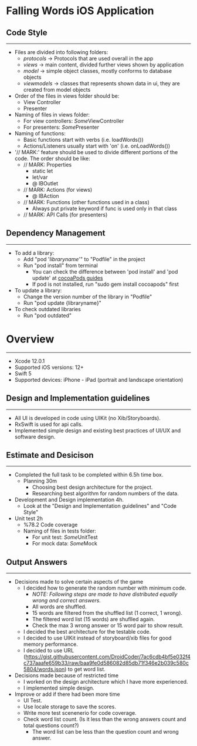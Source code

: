 # Falling Words iOS Application

## Code Style
***
+ Files are divided into following folders:
	- *protocols* -> Protocols that are used overall in the app
	- *views* -> main content, divided further views shown by application
	- *model* -> simple object classes, mostly conforms to database objects
	- *viewmodels* -> classes that represents shown data in ui, they are created from model objects 
+ Order of the files in views folder should be:
	- View Controller
	- Presenter
+ Naming of files in views folder:
	- For view controllers: *Some*ViewController
	- For presenters: *Some*Presenter
+ Naming of functions:
	- Basic functions start with verbs (i.e. loadWords())
	- Actions/Listeners usually start with 'on' (i.e. onLoadWords())
+ '// MARK:' feature should be used to divide different portions of the code. The order should be like:
	- // MARK: Properties
		+ static let
		+ let/var
		+ @ IBOutlet
	- // MARK: Actions (for views)
		+ @ IBAction
	- // MARK: Functions (other functions used in a class)
		+ Always put private keyword if func is used only in that class
	- // MARK: API Calls (for presenters)

## Dependency Management
***
+ To add a library:
	- Add "pod '_libraryname_'" to "Podfile" in the project
	- Run "pod install" from terminal
		+ You can check the difference between 'pod install' and 'pod update' at [cocoaPods guides](https://guides.cocoapods.org/using/pod-install-vs-update.html)
		+ If pod is not installed, run "sudo gem install cocoapods" first
+ To update a library:
	- Change the version number of the library in "Podfile"
	- Run "pod update {libraryname}" 
+ To check outdated libraries
 	- Run "pod outdated"

# Overview
***
+ Xcode 12.0.1
+ Supported iOS versions: 12+
+ Swift 5
+ Supported devices: iPhone - iPad (portrait and landscape orientation)

## Design and Implementation guidelines
***
+ All UI is developed in code using UIKit (no Xib/Storyboards).
+ RxSwift is used for api calls.
+ Implemented simple design and existing best practices of UI/UX and software design.

## Estimate and Desicison
***
+ Completed the full task to be completed within 6.5h time box.
	- Planning 30m
		+ Choosing best design architecture for the project.
		+ Researching best algorithm for random numbers of the data.
+ Development and Design implementation 4h.
	- Look at the "Design and Implementation guidelines" and "Code Style"
+ Unit test 2h 
 	- %78.2 Code coverage
 	- Naming of files in tests folder:
		+ For unit test: *Some*UnitTest
		+ For mock data: *Some*Mock
		
## Output Answers
***
+ Decisions made to solve certain aspects of the game
	- I decided how to generate the random number with minimum code.
		+ *NOTE: Following steps are made to have distributed equally wrong and correct answers.*
		+ All words are shuffled.
		+ 15 words are filtered from the shuffled list (1 correct, 1 wrong).
		+ The filtered word list (15 words) are shuflled again.
		+ Check the max 3 wrong answer or 15 word pair to show result.
	- I decided the best architecture for the testable code.
	- I decided to use UIKit instead of storyboard/xib files for good memory performance.
	- I decided to use URL (https://gist.githubusercontent.com/DroidCoder/7ac6cdb4bf5e032f4c737aaafe659b33/raw/baa9fe0d586082d85db71f346e2b039c580c5804/words.json) to get word list. 
+ Decisions made because of restricted time
	- I worked on the design architecture which I have more experienced.
	- I implemented simple design.
+ Improve or add if there had been more time
 	- UI Test.
	- Use locale storage to save the scores.
	- Write more test scenenerio for code coverage.
	- Check word list count. (Is it less than the wrong answers count and total questions count?)
		+ The word list can be less than the question count and wrong answer.
